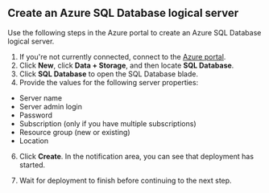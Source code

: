 
<!--
includes/sql-database-create-new-server-portal.md

Latest Freshness check:  2016-04-11 , carlrab.

As of circa 2016-04-11, the following topics might include this include:
articles/sql-database/sql-database-get-started-tutorial.md

-->
## Create an Azure SQL Database logical server

Use the following steps in the Azure portal to create an Azure SQL Database logical server.

1. If you're not currently connected, connect to the [Azure portal](http://portal.azure.cn).
2. Click **New**, click **Data + Storage**, and then locate **SQL Database**.
3. Click **SQL Database** to open the SQL Database blade.
5. Provide the values for the following server properties:

 - Server name
 - Server admin login
 - Password
 - Subscription (only if you have multiple subscriptions)
 - Resource group (new or existing)
 - Location


6.  Click **Create**. In the notification area, you can see that deployment has started.

7. Wait for deployment to finish before continuing to the next step.

